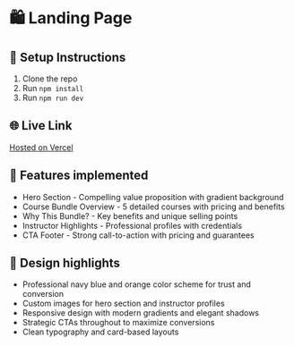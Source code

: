 # 🛍️ Landing Page

## 🔧 Setup Instructions
1. Clone the repo
2. Run `npm install`
3. Run `npm run dev`

## 🌐 Live Link
[Hosted on Vercel](https://course-bundle-xi.vercel.app/)

## 📁 Features implemented
- Hero Section - Compelling value proposition with gradient background
- Course Bundle Overview - 5 detailed courses with pricing and benefits
- Why This Bundle? - Key benefits and unique selling points
- Instructor Highlights - Professional profiles with credentials
- CTA Footer - Strong call-to-action with pricing and guarantees

## 📌 Design highlights
- Professional navy blue and orange color scheme for trust and conversion
- Custom images for hero section and instructor profiles
- Responsive design with modern gradients and elegant shadows
- Strategic CTAs throughout to maximize conversions
- Clean typography and card-based layouts
